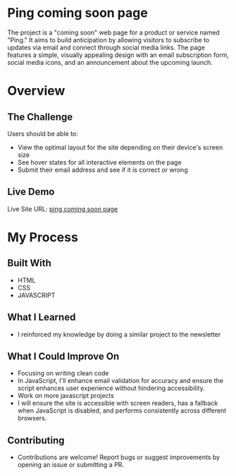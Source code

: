 # Ping coming soon page

The project is a "coming soon" web page for a product or service named "Ping." It aims to build anticipation by allowing visitors to subscribe to updates via email and connect through social media links. The page features a simple, visually appealing design with an email subscription form, social media icons, and an announcement about the upcoming launch.

# Overview

## The Challenge

Users should be able to:
- View the optimal layout for the site depending on their device's screen size
- See hover states for all interactive elements on the page
- Submit their email address and see if it is correct or wrong

## Live Demo

Live Site URL: [ping coming soon page](https://coming-soon-page-nine-kappa.vercel.app/)

# My Process

## Built With

- HTML
- CSS
- JAVASCRIPT

## What I Learned
- I reinforced my knowledge by doing a similar project to the newsletter

## What I Could Improve On
- Focusing on writing clean code
- In JavaScript, I'll enhance email validation for accuracy and ensure the script enhances user experience without hindering accessibility.
- Work on more javascript projects
- I will ensure the site is accessible with screen readers, has a fallback when JavaScript is disabled, and performs consistently across different browsers.

## Contributing
- Contributions are welcome! Report bugs or suggest improvements by opening an issue or submitting a PR.